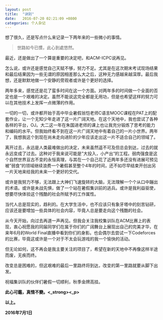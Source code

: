 ```yaml
---
layout: post
title:  "诀别"
date:   2016-07-20 02:21:09 +0800
categories: 个人杂记
---
```

<p>想了很久，还是写点什么来记录一下两年来的一些微小的事情。</p>

<blockquote>
<p>世路如今已慣，此心到處悠然。</p>
</blockquote>

<p>最近，还是做出了一个算是重要的决定吧，和ACM-ICPC说再见。</p>

<p>怎么说，或许还是感觉自己天赋不够，努力不足。尤其是在这次期末考试现场结果和最后结果因为一些无谓的原因相差那么大之后，这种无力感越来越深厚。最后我想，还是默默地做一个安静的旁观者或许是个更好的选择。</p>

<!--more-->
<p id='more'></p>

<p>两年多来，感觉还是花了蛮多时间在这一个方面。对两年多的时间做一个全面的否定也是一个艰难的决定。虽然不能说这完全都是无用功，但是也希望这样的努力可以在其他技术上发挥一点微薄的作用。</p>

<p>一切的一切，或许都开始于高中毕业暑假翁恺老师C语言MOOC课程在PAT上的配套作业，让一个无知少年走进了这一片广阔天地。在这个天地中，我也尝试了各种各样的平台，OJ。大二这一年在朱国进老师的课上也让我充分锻炼了思考的能力和编码的水平。但我始终看不到在这一片广阔天地中有着自己的一片小世界。两年了，我想我这个到现在尚未走向进阶的少年应该走出这一片不适合自己的领域了。</p>

<p>离开过去，永远是人类最难做出的决定，未来虽然遥不可及但总会到达，过去的就永远变成了过去。这种对于我来说可能是”大投入，小产出“的工程。弱肉强食是这个自然世界亘古不变的永恒真理，与其在一个自己花了近两年多还没有进展可预见被”弱食“的领域继续浪费一个暑假甚至整个4年的时间，还不如尽早结束开创出另一片天地来给我的未来一个更好的交代。</p>

<p>或许是我努力不够，无法跟上大神们飞速旋转的大脑，无法理解一个个从口中蹦出的术语。或许是未战先惧，做了一个站在暑假集训前的逃兵。或许是我利益驱使，想要尽快体验这个残酷的社会所赋予的工作属性。</p>

<p>当代人总是现实的，趋利的。在大学生活中，也不应该只有象牙塔中的刻苦钻研，应该还是要增加一些具体的社会内容，毕竟人总是要走向这个残酷的社会。</p>

<p>从今天开始，向过去再道一声再见。但我会关注我校集训队在ACM比赛上的表现，衷心祝愿我的同届同学们在属于你们的广阔舞台上展现出自己的完美才华，在来年6月的World Final直播中看到你们的身影。也会偶尔去尝试一下Codeforces的比赛，毕竟这或许是一个对于不太会玩游戏的我一个愉快的活动。</p>

<p>但无论如何，这不再会是我主要关注的项目了，希望在新的天地中不再像这样半途而废，无疾而终。</p>

<p>改变总是困难的，但这艰难的最后一里路终将到达，改变的第一里路就要从脚下出发。</p>

<p>祝福集训队的伙伴们暑假一切顺利，秋季金牌高挂。</p>

<p><strong>此心可鑑，真情不變。<_strong><_p>

<p>以上。</p>

<p>                                                                                                                              2016年7月1日</p>


